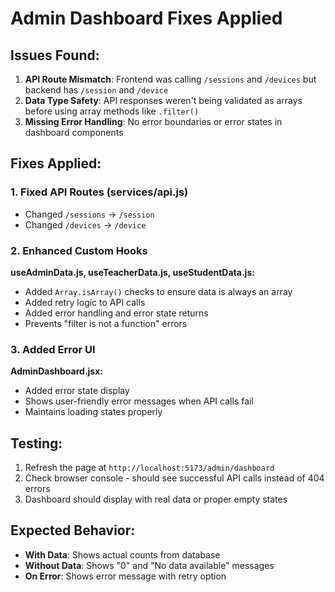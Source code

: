 # Admin Dashboard Fixes Applied

## Issues Found:
1. **API Route Mismatch**: Frontend was calling `/sessions` and `/devices` but backend has `/session` and `/device`
2. **Data Type Safety**: API responses weren't being validated as arrays before using array methods like `.filter()`
3. **Missing Error Handling**: No error boundaries or error states in dashboard components

## Fixes Applied:

### 1. Fixed API Routes (services/api.js)
- Changed `/sessions` → `/session`
- Changed `/devices` → `/device`

### 2. Enhanced Custom Hooks
**useAdminData.js, useTeacherData.js, useStudentData.js:**
- Added `Array.isArray()` checks to ensure data is always an array
- Added retry logic to API calls
- Added error handling and error state returns
- Prevents "filter is not a function" errors

### 3. Added Error UI
**AdminDashboard.jsx:**
- Added error state display
- Shows user-friendly error messages when API calls fail
- Maintains loading states properly

## Testing:
1. Refresh the page at `http://localhost:5173/admin/dashboard`
2. Check browser console - should see successful API calls instead of 404 errors
3. Dashboard should display with real data or proper empty states

## Expected Behavior:
- **With Data**: Shows actual counts from database
- **Without Data**: Shows "0" and "No data available" messages
- **On Error**: Shows error message with retry option
